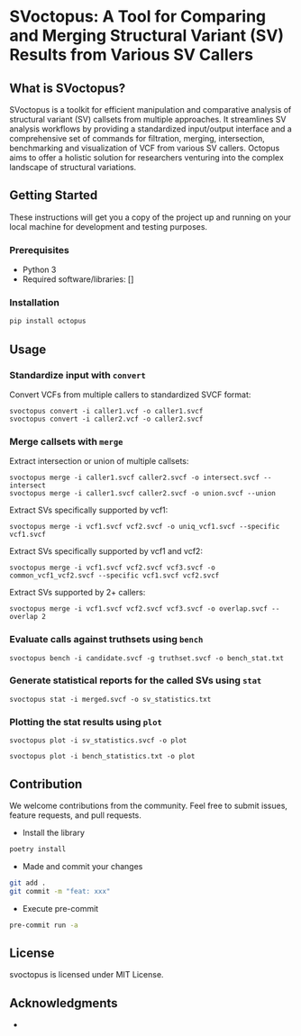 # SVoctopus: A Tool for Comparing and Merging Structural Variant (SV) Results from Various SV Callers

## What is SVoctopus?

SVoctopus is a toolkit for efficient manipulation and comparative analysis of structural variant (SV) callsets from multiple approaches. It streamlines SV analysis workflows by providing a standardized input/output interface and a comprehensive set of commands for filtration, merging, intersection, benchmarking and visualization of VCF from various SV callers. Octopus aims to offer a holistic solution for researchers venturing into the complex landscape of structural variations.

## Getting Started

These instructions will get you a copy of the project up and running on your local machine for development and testing purposes.

### Prerequisites

- Python 3
- Required software/libraries: []

### Installation

```bash
pip install octopus
```

## Usage

### Standardize input with `convert`

Convert VCFs from multiple callers to standardized SVCF format:

```
svoctopus convert -i caller1.vcf -o caller1.svcf
svoctopus convert -i caller2.vcf -o caller2.svcf
```

### Merge callsets with `merge`

Extract intersection or union of multiple callsets:

```
svoctopus merge -i caller1.svcf caller2.svcf -o intersect.svcf --intersect
svoctopus merge -i caller1.svcf caller2.svcf -o union.svcf --union
```

Extract SVs specifically supported by vcf1:

```
svoctopus merge -i vcf1.svcf vcf2.svcf -o uniq_vcf1.svcf --specific vcf1.svcf
```

Extract SVs specifically supported by vcf1 and vcf2:

```
svoctopus merge -i vcf1.svcf vcf2.svcf vcf3.svcf -o common_vcf1_vcf2.svcf --specific vcf1.svcf vcf2.svcf
```

Extract SVs supported by 2+ callers:

```
svoctopus merge -i vcf1.svcf vcf2.svcf vcf3.svcf -o overlap.svcf --overlap 2
```

### Evaluate calls against truthsets using `bench`

```
svoctopus bench -i candidate.svcf -g truthset.svcf -o bench_stat.txt
```

### Generate statistical reports for the called SVs using `stat`

```
svoctopus stat -i merged.svcf -o sv_statistics.txt
```

### Plotting the stat results using `plot`

```
svoctopus plot -i sv_statistics.svcf -o plot
```

```
svoctopus plot -i bench_statistics.txt -o plot
```

## Contribution

We welcome contributions from the community. Feel free to submit issues, feature requests, and pull requests.

- Install the library

```bash
poetry install
```

- Made and commit your changes

```bash
git add .
git commit -m "feat: xxx"
```

- Execute pre-commit

```bash
pre-commit run -a
```

## License

svoctopus is licensed under MIT License.

## Acknowledgments

-
